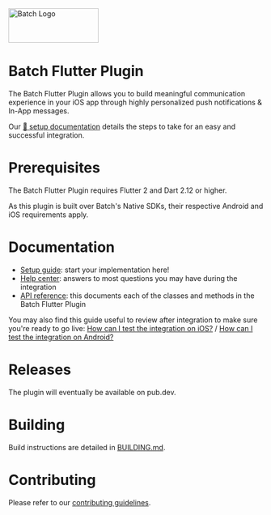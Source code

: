<img src="https://static.batch.com/documentation/Readmes/logo_batch_full_178@2x.png" srcset="https://static.batch.com/documentation/Readmes/logo_batch_full_178.png 1x" width="178" height="68" alt="Batch Logo" />

# Batch Flutter Plugin

The Batch Flutter Plugin allows you to build meaningful communication experience in your iOS app through highly personalized push notifications & In-App messages.

Our [📕 setup documentation](https://doc.batch.com/flutter/prerequisites) details the steps to take for an easy and successful integration.

# Prerequisites
The Batch Flutter Plugin requires Flutter 2 and Dart 2.12 or higher.

As this plugin is built over Batch's Native SDKs, their respective Android and iOS requirements apply.

# Documentation
- [Setup guide](https://doc.batch.com/flutter/prerequisites): start your implementation here!
- [Help center](https://help.batch.com/en/): answers to most questions you may have during the integration
- [API reference](https://doc.batch.com/flutter-dart-api-reference/index.html): this documents each of the classes and methods in the Batch Flutter Plugin

You may also find this guide useful to review after integration to make sure you're ready to go live: [How can I test the integration on iOS?](https://help.batch.com/en/articles/2669866-how-can-i-test-the-integration-on-ios) / [How can I test the integration on Android?](https://help.batch.com/en/articles/2672749-how-can-i-test-the-integration-on-android)

# Releases
The plugin will eventually be available on pub.dev.
 
# Building

Build instructions are detailed in [BUILDING.md](https://github.com/BatchLabs/Batch-Flutter-Plugin/blob/master/BUILDING.md).

# Contributing
Please refer to our [contributing guidelines](https://github.com/BatchLabs/Batch-Flutter-Plugin/blob/master/CONTRIBUTING.md).